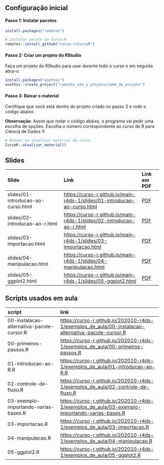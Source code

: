 
<!-- README.md is generated from README.Rmd. Please edit that file -->

## Configuração inicial

#### Passo 1: Instalar pacotes

``` r
install.packages("remotes")

# instalar pacote da Curso-R
remotes::install_github("curso-r/CursoR")
```

#### Passo 2: Criar um projeto do RStudio

Faça um projeto do RStudio para usar durante todo o curso e em seguida
abra-o.

``` r
install.packages("usethis")
usethis::create_project("caminho_ate_o_projeto/nome_do_projeto")
```

#### Passo 3: Baixar o material

Certifique que você está dentro do projeto criado no passo 2 e rode o
código abaixo.

**Observação**: Assim que rodar o código abaixo, o programa vai pedir
uma escolha de opções. Escolha o número correspondente ao curso de R
para Ciência de Dados 1\!

``` r
# Baixar ou atualizar material do curso
CursoR::atualizar_material()
```

## Slides

| Slide                              | Link                                                                       | Link em PDF                                                                                 |
| :--------------------------------- | :------------------------------------------------------------------------- | :------------------------------------------------------------------------------------------ |
| slides/01-introducao-ao-curso.html | <https://curso-r.github.io/main-r4ds-1/slides/01-introducao-ao-curso.html> | <a href='https://curso-r.github.io/main-r4ds-1/slides/01-introducao-ao-curso.pdf'> PDF </a> |
| slides/02-introducao-ao-r.html     | <https://curso-r.github.io/main-r4ds-1/slides/02-introducao-ao-r.html>     | <a href='https://curso-r.github.io/main-r4ds-1/slides/02-introducao-ao-r.pdf'> PDF </a>     |
| slides/03-importacao.html          | <https://curso-r.github.io/main-r4ds-1/slides/03-importacao.html>          | <a href='https://curso-r.github.io/main-r4ds-1/slides/03-importacao.pdf'> PDF </a>          |
| slides/04-manipulacao.html         | <https://curso-r.github.io/main-r4ds-1/slides/04-manipulacao.html>         | <a href='https://curso-r.github.io/main-r4ds-1/slides/04-manipulacao.pdf'> PDF </a>         |
| slides/05-ggplot2.html             | <https://curso-r.github.io/main-r4ds-1/slides/05-ggplot2.html>             | <a href='https://curso-r.github.io/main-r4ds-1/slides/05-ggplot2.pdf'> PDF </a>             |

## Scripts usados em aula

| script                                    | link                                                                                                 |
| :---------------------------------------- | :--------------------------------------------------------------------------------------------------- |
| 00-instalacao-alternativa-pacote-cursor.R | <https://curso-r.github.io/202010-r4ds-1/exemplos_de_aula/00-instalacao-alternativa-pacote-cursor.R> |
| 00-primeiros-passos.R                     | <https://curso-r.github.io/202010-r4ds-1/exemplos_de_aula/00-primeiros-passos.R>                     |
| 01-introducao-ao-R.R                      | <https://curso-r.github.io/202010-r4ds-1/exemplos_de_aula/01-introducao-ao-R.R>                      |
| 02-controle-de-fluxo.R                    | <https://curso-r.github.io/202010-r4ds-1/exemplos_de_aula/02-controle-de-fluxo.R>                    |
| 03-exemplo-importando-varias-bases.R      | <https://curso-r.github.io/202010-r4ds-1/exemplos_de_aula/03-exemplo-importando-varias-bases.R>      |
| 03-importacao.R                           | <https://curso-r.github.io/202010-r4ds-1/exemplos_de_aula/03-importacao.R>                           |
| 04-manipulacao.R                          | <https://curso-r.github.io/202010-r4ds-1/exemplos_de_aula/04-manipulacao.R>                          |
| 05-ggplot2.R                              | <https://curso-r.github.io/202010-r4ds-1/exemplos_de_aula/05-ggplot2.R>                              |
